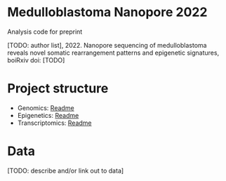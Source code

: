 # Medulloblastoma Nanopore 2022

Analysis code for preprint

[TODO: author list], 2022. Nanopore sequencing of medulloblastoma reveals novel somatic rearrangement patterns and epigenetic signatures, boiRxiv doi: [TODO] 

# Project structure

* Genomics: [Readme](https://github.com/PMBio/mb-nanopore-2022/blob/main/genomics)
* Epigenetics: [Readme](https://github.com/PMBio/mb-nanopore-2022/tree/main/epigenetics)
* Transcriptomics: [Readme](https://github.com/PMBio/mb-nanopore-2022/tree/main/transcriptomics)

# Data

[TODO: describe and/or link out to data]

